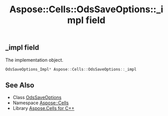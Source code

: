 ﻿---
title: Aspose::Cells::OdsSaveOptions::_impl field
linktitle: _impl
second_title: Aspose.Cells for C++ API Reference
description: 'Aspose::Cells::OdsSaveOptions::_impl field. The implementation object in C++.'
type: docs
weight: 1200
url: /cpp/aspose.cells/odssaveoptions/_impl/
---
## _impl field


The implementation object.

```cpp
OdsSaveOptions_Impl* Aspose::Cells::OdsSaveOptions::_impl
```

## See Also

* Class [OdsSaveOptions](../)
* Namespace [Aspose::Cells](../../)
* Library [Aspose.Cells for C++](../../../)
